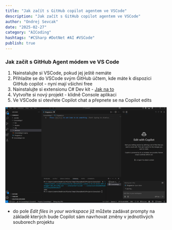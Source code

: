 ```yaml
---
title: "Jak začít s GitHub copilot agentem ve VSCode"
description: "Jak začít s GitHub copilot agentem ve VSCode"
author: "Ondrej Sevcak"
date: "2025-02-27"
category: "AICoding"
hashtags: "#CSharp #DotNet #AI #VSCode"
publish: true
---
```


### Jak začít s GitHub Agent módem ve VS Code

1. Nainstalujte si VSCode, pokud jej ještě nemáte
2. Přihlašte se do VSCode svým GitHub účtem, kde máte k dispozici GitHub copilot - nyní mají všichni free
3. Nainstalujte si extensionu C# Dev kit - [Jak na to](https://code.visualstudio.com/docs/csharp/get-started)
4. Vytvořte si nový projekt - klidně Console aplikaci
5. Ve VSCode si otevřete Copilot chat a přepnete se na Copilot edits

![VSCode](https://raw.githubusercontent.com/OndrejSevcak/BlazorBlogStorage/refs/heads/main/Posts/AICoding/GHCopilotEditsVSCode.png)


- do pole *Edit files in your workspace* již můžete zadávat prompty na základě kterých bude Copilot sám navrhovat změny v jednotlivých souborech projektu


